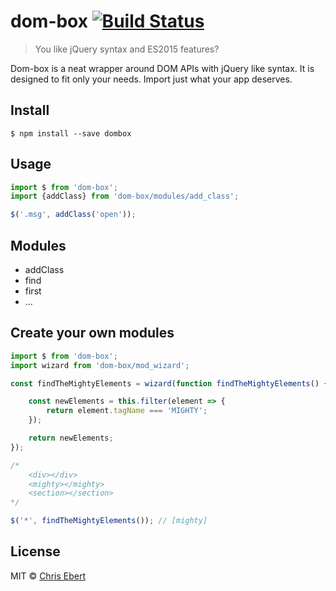 # dom-box [![Build Status](https://travis-ci.org/ChrisEbert/dom-box.svg?branch=master)](https://travis-ci.org/ChrisEbert/dom-box)

> You like jQuery syntax and ES2015 features?

Dom-box is a neat wrapper around DOM APIs with jQuery like syntax. It is designed to fit only your needs. Import just what your app deserves.

## Install

```
$ npm install --save dombox
```


## Usage

```js
import $ from 'dom-box';
import {addClass} from 'dom-box/modules/add_class';

$('.msg', addClass('open'));
```


## Modules

* addClass
* find
* first
* ...

## Create your own modules

```js
import $ from 'dom-box';
import wizard from 'dom-box/mod_wizard';

const findTheMightyElements = wizard(function findTheMightyElements() {

	const newElements = this.filter(element => {
		return element.tagName === 'MIGHTY';
	});

	return newElements;
});

/*
	<div></div>
	<mighty></mighty>
	<section></section>
*/

$('*', findTheMightyElements()); // [mighty]

```

## License

MIT © [Chris Ebert](https://github.com/ChrisEbert)
